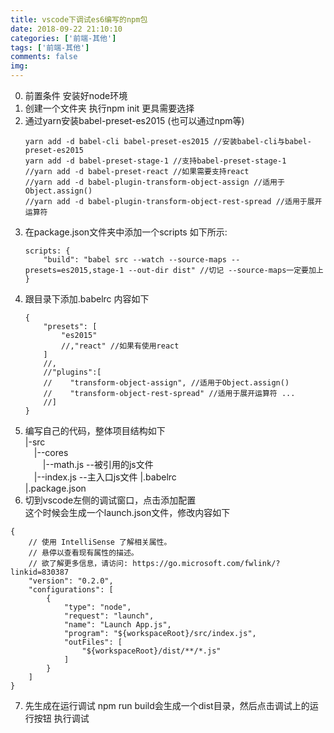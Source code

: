 ```yaml
---
title: vscode下调试es6编写的npm包
date: 2018-09-22 21:10:10 
categories: ['前端-其他']
tags: ['前端-其他']
comments: false
img:
---
```


0. 前置条件 安装好node环境
1. 创建一个文件夹  执行npm init 更具需要选择
2. 通过yarn安装babel-preset-es2015 (也可以通过npm等)
    ```
    yarn add -d babel-cli babel-preset-es2015 //安装babel-cli与babel-preset-es2015
    yarn add -d babel-preset-stage-1 //支持babel-preset-stage-1
    //yarn add -d babel-preset-react //如果需要支持react
    //yarn add -d babel-plugin-transform-object-assign //适用于Object.assign()
    //yarn add -d babel-plugin-transform-object-rest-spread //适用于展开运算符
    ```
3. 在package.json文件夹中添加一个scripts 如下所示:
    ```
    scripts: {
        "build": "babel src --watch --source-maps --presets=es2015,stage-1 --out-dir dist" //切记 --source-maps一定要加上
    }
    ```
4. 跟目录下添加.babelrc 内容如下
    ```
    {
        "presets": [
            "es2015"
            //,"react" //如果有使用react
        ]
        //,
        //"plugins":[
        //    "transform-object-assign", //适用于Object.assign()
        //    "transform-object-rest-spread" //适用于展开运算符 ...
        //]
    }
    ```
5. 编写自己的代码，整体项目结构如下  
|-src  
&emsp;|--cores  
&emsp;&emsp;|--math.js  --被引用的js文件  
&emsp;|--index.js   --主入口js文件 
|.babelrc  
|.package.json  
6. 切到vscode左侧的调试窗口，点击添加配置  
这个时候会生成一个launch.json文件，修改内容如下
```
{
    // 使用 IntelliSense 了解相关属性。 
    // 悬停以查看现有属性的描述。
    // 欲了解更多信息，请访问: https://go.microsoft.com/fwlink/?linkid=830387
    "version": "0.2.0",
    "configurations": [
        {
            "type": "node",
            "request": "launch",
            "name": "Launch App.js",
            "program": "${workspaceRoot}/src/index.js",
            "outFiles": [
                "${workspaceRoot}/dist/**/*.js"
            ]
        }
    ]
}
```
7. 先生成在运行调试
npm run build会生成一个dist目录，然后点击调试上的运行按钮 执行调试